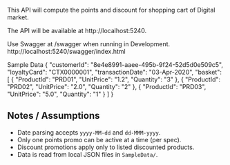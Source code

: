 This API will compute the points and discount for shopping cart of Digital market.

The API will be available at http://localhost:5240.

Use Swagger at /swagger when running in Development.
http://localhost:5240/swagger/index.html

Sample Data
{
  "customerId": "8e4e8991-aaee-495b-9f24-52d5d0e509c5",
  "loyaltyCard": "CTX0000001",
  "transactionDate": "03-Apr-2020",
  "basket": [
  {
      "ProductId": "PRD01",
      "UnitPrice": "1.2",
      "Quantity": "3"
    },
    {
      "ProductId": "PRD02",
      "UnitPrice": "2.0",
      "Quantity": "2"
    },
    {
      "ProductId": "PRD03",
      "UnitPrice": "5.0",
      "Quantity": "1"
    }
  ]
}

## Notes / Assumptions
- Date parsing accepts `yyyy-MM-dd` and `dd-MMM-yyyy`.
- Only one points promo can be active at a time (per spec).
- Discount promotions apply only to listed discounted products.
- Data is read from local JSON files in `SampleData/`.

